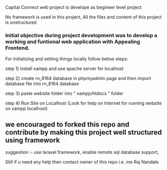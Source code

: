 Capital Connect web project is develope as begineer level project

No framework is used in this project, All the files and content of this project is unstructured

### Initial objective during project development was to develop a working and funtional web application with Appealing Frontend.

For initializing and setting things locally follow below steps:

step 1) install xampp and use apache server for localhost

step 2) create rn_8164 database in phpmyadmin page and then import database file into rn_8164 database

step 3) paste website folder into " xampp/htdocs " folder

step 4) Run Site on Localhost (Look for help on Internet for running website on xampp localhost)

## we encouraged to forked this repo and contribute by making this project well structured using framework
suggestion :- use laravel framework, enable remote sql database support,


Still if u need any help then contact owner of this repo i.e. me Raj Nandale
